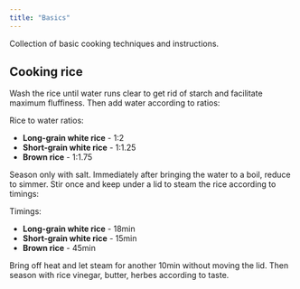 ```yaml
---
title: "Basics"
---
```


Collection of basic cooking techniques and instructions.

## Cooking rice

Wash the rice until water runs clear to get rid of starch and facilitate maximum fluffiness. Then add water according to ratios:

Rice to water ratios:

- **Long-grain white rice** - 1:2
- **Short-grain white rice** - 1:1.25
- **Brown rice** - 1:1.75

Season only with salt. Immediately after bringing the water to a boil, reduce to simmer. Stir once and keep under a lid to steam the rice according to timings:

Timings:

- **Long-grain white rice** - 18min
- **Short-grain white rice** - 15min
- **Brown rice** - 45min

Bring off heat and let steam for another 10min without moving the lid. Then season with rice vinegar, butter, herbes according to taste.
